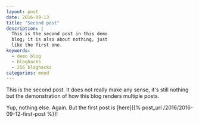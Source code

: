 ```yaml
---
layout: post
date: 2016-09-13
title: "Second post"
description: |
  This is the second post in this demo
  blog; it is also about nothing, just
  like the first one.
keywords:
  - demo blog
  - bloghacks
  - 256 bloghacks
categories: mood
---
```


This is the second post. It does not really make
any sense, it's still nothing but the demonstration of how 
this blog renders multiple posts.

<!--more-->

Yup, nothing else. Again.
But the first post is [here]({% post_url /2016/2016-09-12-first-post %})!
